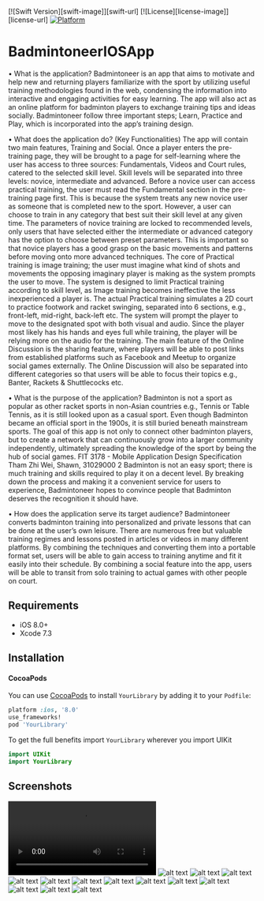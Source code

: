 [![Swift Version][swift-image]][swift-url]
[![License][license-image]][license-url]
[![Platform](https://img.shields.io/cocoapods/p/LFAlertController.svg?style=flat)](http://cocoapods.org/pods/LFAlertController)

# BadmintoneerIOSApp
• What is the application? 
Badmintoneer is an app that aims to motivate and help new and returning players familiarize with the 
sport by utilizing useful training methodologies found in the web, condensing the information into 
interactive and engaging activities for easy learning. The app will also act as an online platform for 
badminton players to exchange training tips and ideas socially. Badmintoneer follow three important 
steps; Learn, Practice and Play, which is incorporated into the app’s training design. 

• What does the application do? (Key Functionalities)
The app will contain two main features, Training and Social. Once a player enters the pre-training page, 
they will be brought to a page for self-learning where the user has access to three sources: 
Fundamentals, Videos and Court rules, catered to the selected skill level. Skill levels will be separated 
into three levels: novice, intermediate and advanced. Before a novice user can access practical training, 
the user must read the Fundamental section in the pre-training page first. This is because the system 
treats any new novice user as someone that is completed new to the sport. However, a user can choose 
to train in any category that best suit their skill level at any given time.
The parameters of novice training are locked to recommended levels, only users that have selected
either the intermediate or advanced category has the option to choose between preset parameters. This 
is important so that novice players has a good grasp on the basic movements and patterns before 
moving onto more advanced techniques. The core of Practical training is image training; the user must 
imagine what kind of shots and movements the opposing imaginary player is making as the system 
prompts the user to move. The system is designed to limit Practical training according to skill level, as 
Image training becomes ineffective the less inexperienced a player is.
The actual Practical training simulates a 2D court to practice footwork and racket swinging, separated 
into 6 sections, e.g., front-left, mid-right, back-left etc. The system will prompt the player to move to the 
designated spot with both visual and audio. Since the player most likely has his hands and eyes full while
training, the player will be relying more on the audio for the training.
The main feature of the Online Discussion is the sharing feature, where players will be able to post links 
from established platforms such as Facebook and Meetup to organize social games externally. The 
Online Discussion will also be separated into different categories so that users will be able to focus their 
topics e.g., Banter, Rackets & Shuttlecocks etc.

• What is the purpose of the application? 
Badminton is not a sport as popular as other racket sports in non-Asian countries e.g., Tennis or Table 
Tennis, as it is still looked upon as a casual sport. Even though Badminton became an official sport in the 
1900s, it is still buried beneath mainstream sports. The goal of this app is not only to connect other 
badminton players, but to create a network that can continuously grow into a larger community
independently, ultimately spreading the knowledge of the sport by being the hub of social games. 
FIT 3178 - Mobile Application Design Specification Tham Zhi Wei, Shawn, 31029000
2
Badminton is not an easy sport; there is much training and skills required to play it on a decent level. By 
breaking down the process and making it a convenient service for users to experience, Badmintoneer
hopes to convince people that Badminton deserves the recognition it should have.

• How does the application serve its target audience?
Badmintoneer converts badminton training into personalized and private lessons that can be done at 
the user’s own leisure. There are numerous free but valuable training regimes and lessons posted in 
articles or videos in many different platforms. By combining the techniques and converting them into a 
portable format set, users will be able to gain access to training anytime and fit it easily into their 
schedule. By combining a social feature into the app, users will be able to transit from solo training to 
actual games with other people on court.

## Requirements

- iOS 8.0+
- Xcode 7.3

## Installation

#### CocoaPods
You can use [CocoaPods](http://cocoapods.org/) to install `YourLibrary` by adding it to your `Podfile`:

```ruby
platform :ios, '8.0'
use_frameworks!
pod 'YourLibrary'
```

To get the full benefits import `YourLibrary` wherever you import UIKit

``` swift
import UIKit
import YourLibrary
```

## Screenshots

![Watch the video](https://github.com/shorntheshrimp/BadmintoneerIOSApp/blob/main/Screenshots/Badmintoneer_Demovid.mp4?raw=true)
![alt text](https://github.com/shorntheshrimp/BadmintoneerIOSApp/blob/main/Screenshots/ss1.png?raw=true)
![alt text](https://github.com/shorntheshrimp/BadmintoneerIOSApp/blob/main/Screenshots/ss2.png?raw=true)
![alt text](https://github.com/shorntheshrimp/BadmintoneerIOSApp/blob/main/Screenshots/ss3.png?raw=true)
![alt text](https://github.com/shorntheshrimp/BadmintoneerIOSApp/blob/main/Screenshots/ss4.png?raw=true)
![alt text](https://github.com/shorntheshrimp/BadmintoneerIOSApp/blob/main/Screenshots/ss5.png?raw=true)
![alt text](https://github.com/shorntheshrimp/BadmintoneerIOSApp/blob/main/Screenshots/ss6.png?raw=true)
![alt text](https://github.com/shorntheshrimp/BadmintoneerIOSApp/blob/main/Screenshots/ss7.png?raw=true)
![alt text](https://github.com/shorntheshrimp/BadmintoneerIOSApp/blob/main/Screenshots/ss8.png?raw=true)
![alt text](https://github.com/shorntheshrimp/BadmintoneerIOSApp/blob/main/Screenshots/ss9.png?raw=true)
![alt text](https://github.com/shorntheshrimp/BadmintoneerIOSApp/blob/main/Screenshots/ss10.png?raw=true)
![alt text](https://github.com/shorntheshrimp/BadmintoneerIOSApp/blob/main/Screenshots/ss11.png?raw=true)
![alt text](https://github.com/shorntheshrimp/BadmintoneerIOSApp/blob/main/Screenshots/ss12.png?raw=true)
![alt text](https://github.com/shorntheshrimp/BadmintoneerIOSApp/blob/main/Screenshots/ss13.png?raw=true)


